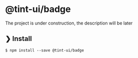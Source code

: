 # @tint-ui/badge

The project is under construction, the description will be later

## ❯ Install

```
$ npm install --save @tint-ui/badge
```
